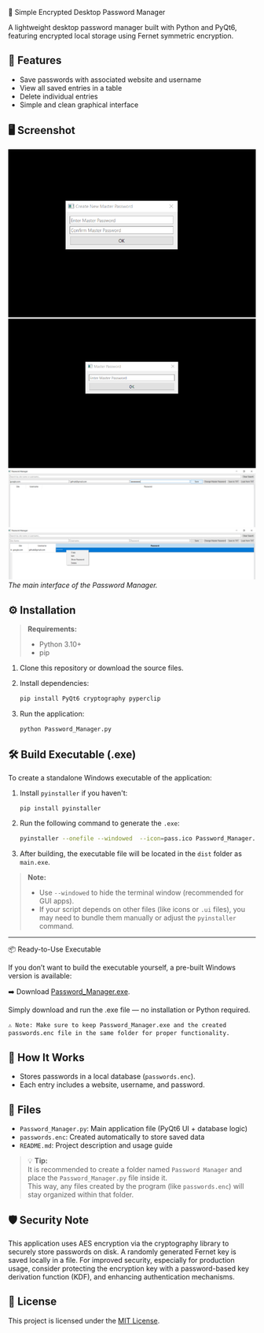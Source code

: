 🔐 Simple Encrypted Desktop Password Manager

A lightweight desktop password manager built with Python and PyQt6, featuring encrypted local storage using Fernet symmetric encryption.

## 🚀 Features

- Save passwords with associated website and username
- View all saved entries in a table
- Delete individual entries
- Simple and clean graphical interface

## 🖥️ Screenshot

![Screenshot](1.png)  
![Screenshot](2.png)  
![Screenshot](3.png)  
![Screenshot](4.png)  
*The main interface of the Password Manager.*

## ⚙️ Installation

> **Requirements:**  
> - Python 3.10+  
> - pip  

1. Clone this repository or download the source files.

2. Install dependencies:
   ```bash
   pip install PyQt6 cryptography pyperclip
   ```

3. Run the application:
   ```bash
   python Password_Manager.py
   ```

## 🛠️ Build Executable (.exe)

To create a standalone Windows executable of the application:

1. Install `pyinstaller` if you haven't:
   ```bash
   pip install pyinstaller
   ```

2. Run the following command to generate the `.exe`:
   ```bash
   pyinstaller --onefile --windowed  --icon=pass.ico Password_Manager.py
   ```

3. After building, the executable file will be located in the `dist` folder as `main.exe`.

> **Note:**  
> - Use `--windowed` to hide the terminal window (recommended for GUI apps).  
> - If your script depends on other files (like icons or `.ui` files), you may need to bundle them manually or adjust the `pyinstaller` command.


---

📦 Ready-to-Use Executable

If you don’t want to build the executable yourself, a pre-built Windows version is available:


➡️ Download [Password_Manager.exe](https://github.com/CodeVaultX/simple-encrypted-password-manager/blob/main/Password_Manager.exe).

Simply download and run the .exe file — no installation or Python required.

    ⚠️ Note: Make sure to keep Password_Manager.exe and the created passwords.enc file in the same folder for proper functionality.

## 🔐 How It Works

- Stores passwords in a local database (`passwords.enc`).
- Each entry includes a website, username, and password.

## 📁 Files

- `Password_Manager.py`: Main application file (PyQt6 UI + database logic)
- `passwords.enc`: Created automatically to store saved data
- `README.md`: Project description and usage guide

> 💡 **Tip:**  
> It is recommended to create a folder named `Password Manager` and place the `Password_Manager.py` file inside it.  
> This way, any files created by the program (like `passwords.enc`) will stay organized within that folder.


## 🛡️ Security Note

This application uses AES encryption via the cryptography library to securely store passwords on disk. A randomly generated Fernet key is saved locally in a file. For improved security, especially for production usage, consider protecting the encryption key with a password-based key derivation function (KDF), and enhancing authentication mechanisms.

## 📄 License

This project is licensed under the [MIT License](https://github.com/CodeVaultX/simple-encrypted-password-manager/blob/main/LICENSE).
